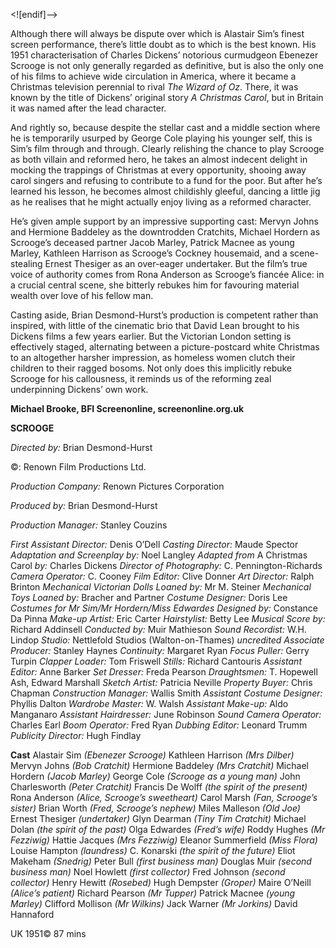 <![endif]-->

Although there will always be dispute over which is Alastair Sim’s finest screen performance, there’s little doubt as to which is the best known. His 1951 characterisation of Charles Dickens’ notorious curmudgeon Ebenezer Scrooge is not only generally regarded as definitive, but is also the only one of his films to achieve wide circulation in America, where it became a Christmas television perennial to rival _The Wizard of Oz_. There, it was known by the title of Dickens’ original story _A Christmas Carol_, but in Britain it was named after the lead character.

And rightly so, because despite the stellar cast and a middle section where he is temporarily usurped by George Cole playing his younger self, this is Sim’s film through and through. Clearly relishing the chance to play Scrooge as both villain and reformed hero, he takes an almost indecent delight in mocking the trappings of Christmas at every opportunity, shooing away carol singers and refusing to contribute to a fund for the poor. But after he’s learned his lesson, he becomes almost childishly gleeful, dancing a little jig as he realises that he might actually enjoy living as a reformed character.

He’s given ample support by an impressive supporting cast: Mervyn Johns and Hermione Baddeley as the downtrodden Cratchits, Michael Hordern as Scrooge’s deceased partner Jacob Marley, Patrick Macnee as young Marley, Kathleen Harrison as Scrooge’s Cockney housemaid, and a scene-stealing Ernest Thesiger as an over-eager undertaker. But the film’s true voice of authority comes from Rona Anderson as Scrooge’s fiancée Alice: in a crucial central scene, she bitterly rebukes him for favouring material wealth over love of his fellow man.

Casting aside, Brian Desmond-Hurst’s production is competent rather than inspired, with little of the cinematic brio that David Lean brought to his Dickens films a few years earlier. But the Victorian London setting is effectively staged, alternating between a picture-postcard white Christmas to an altogether harsher impression, as homeless women clutch their children to their ragged bosoms. Not only does this implicitly rebuke Scrooge for his callousness, it reminds us of the reforming zeal underpinning Dickens’ own work.

**Michael Brooke, BFI Screenonline, screenonline.org.uk**

**SCROOGE**

_Directed by:_ Brian Desmond-Hurst

©:  Renown Film Productions Ltd.

_Production Company:_ Renown Pictures Corporation

_Produced by:_ Brian Desmond-Hurst

_Production Manager:_ Stanley Couzins

_First Assistant Director:_ Denis O’Dell
_Casting Director:_ Maude Spector
_Adaptation and Screenplay by:_ Noel Langley
_Adapted from_ A Christmas Carol _by:_ Charles Dickens
_Director of Photography:_ C. Pennington-Richards
_Camera Operator:_ C. Cooney
_Film Editor:_ Clive Donner
_Art Director:_ Ralph Brinton
_Mechanical Victorian Dolls Loaned by:_ Mr M. Steiner
_Mechanical Toys Loaned by:_ Bracher and Partner
_Costume Designer:_ Doris Lee
_Costumes for Mr Sim/Mr Hordern/Miss Edwardes Designed by:_ Constance Da Pinna
_Make-up Artist:_ Eric Carter
_Hairstylist:_ Betty Lee
_Musical Score by:_ Richard Addinsell
_Conducted by:_ Muir Mathieson
_Sound Recordist:_ W.H. Lindop
_Studio:_ Nettlefold Studios (Walton-on-Thames)
_uncredited_
_Associate Producer:_ Stanley Haynes
_Continuity:_ Margaret Ryan
_Focus Puller:_ Gerry Turpin
_Clapper Loader:_ Tom Friswell
_Stills:_ Richard Cantouris
_Assistant Editor:_ Anne Barker
_Set Dresser:_ Freda Pearson
_Draughtsmen:_ T. Hopewell Ash, Edward Marshall
_Sketch Artist:_ Patricia Neville
_Property Buyer:_ Chris Chapman
_Construction Manager:_ Wallis Smith
_Assistant Costume Designer:_ Phyllis Dalton
_Wardrobe Master:_ W. Walsh
_Assistant Make-up:_ Aldo Manganaro
_Assistant Hairdresser:_ June Robinson
_Sound Camera Operator:_ Charles Earl
_Boom Operator:_ Fred Ryan
_Dubbing Editor:_ Leonard Trumm
_Publicity Director:_ Hugh Findlay

**Cast**
Alastair Sim _(Ebenezer Scrooge)_
Kathleen Harrison _(Mrs Dilber)_
Mervyn Johns _(Bob Cratchit)_
Hermione Baddeley _(Mrs Cratchit)_
Michael Hordern _(Jacob Marley)_
George Cole _(Scrooge as a young man)_
John Charlesworth _(Peter Cratchit)_
Francis De Wolff _(the spirit of the present)_
Rona Anderson _(Alice, Scrooge’s sweetheart)_
Carol Marsh _(Fan, Scrooge’s sister)_
Brian Worth _(Fred, Scrooge’s nephew)_
Miles Malleson _(Old Joe)_
Ernest Thesiger _(undertaker)_
Glyn Dearman _(Tiny Tim Cratchit)_
Michael Dolan _(the spirit of the past)_
Olga Edwardes _(Fred’s wife)_
Roddy Hughes _(Mr Fezziwig)_
Hattie Jacques _(Mrs Fezziwig)_
Eleanor Summerfield _(Miss Flora)_
Louise Hampton _(laundress)_
C. Konarski _(the spirit of the future)_
Eliot Makeham _(Snedrig)_
Peter Bull _(first business man)_
Douglas Muir _(second business man)_
Noel Howlett _(first collector)_
Fred Johnson _(second collector)_
Henry Hewitt _(Rosebed)_
Hugh Dempster _(Groper)_
Maire O’Neill _(Alice’s patient)_
Richard Pearson _(Mr Tupper)_
Patrick Macnee _(young Marley)_
Clifford Mollison _(Mr Wilkins)_
Jack Warner _(Mr Jorkins)_
David Hannaford

UK 1951©
87 mins
<!--stackedit_data:
eyJoaXN0b3J5IjpbLTU5MjY1Njg4MV19
-->